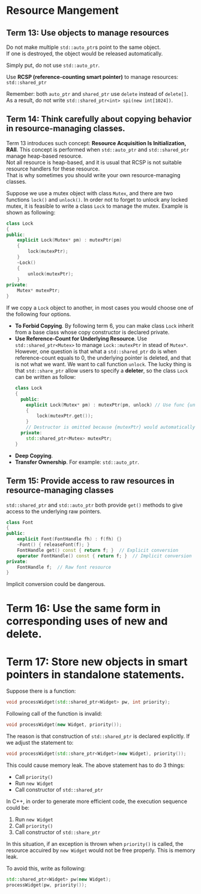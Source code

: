 # Resource Mangement

## Term 13: Use objects to manage resources
Do not make multiple `std::auto_ptr`s point to the same object.  
If one is destroyed, the object would be released automatically.

Simply put, do not use `std::auto_ptr`.

Use **RCSP (reference-counting smart pointer)** to manage resources:  
`std::shared_ptr`

Remember: both `auto_ptr` and `shared_ptr` use `delete` instead of `delete[]`. As a result, do not write `std::shared_ptr<int> spi(new int[1024])`.

## Term 14: Think carefully about copying behavior in resource-managing classes.
Term 13 introduces such concept: **Resource Acquisition Is Initialization, RAII**. This concept is performed when `std::auto_ptr` and `std::shared_ptr` manage heap-based resource.  
Not all resource is  heap-based, and it is usual that RCSP is not suitable resource handlers for these resource.  
That is why sometimes you should write your own resource-managing classes.

Suppose we use a mutex object with class `Mutex`, and there are two functions `lock()` and `unlock()`. In order not to forget to unlock any locked mutex, it is feasible to write a class `Lock` to manage the mutex. Example is shown as following:

```cpp
class Lock
{
public:
	explicit Lock(Mutex* pm) : mutexPtr(pm)
	{
		lock(mutexPtr);
	}
	~Lock()
	{
		unlock(mutexPtr);
	}
private:
	Mutex* mutexPtr;
}
```

If we copy a `Lock` object to another, in most cases you would choose one of the following four options.

- **To Forbid Copying**. By following term 6, you can make class `Lock` inherit from a base class whose copy constructor is declared private.
- **Use Reference-Count for Underlying Resource**. Use `std::shared_ptr<Mutex>` to manage `Lock::mutexPtr` in stead of `Mutex*`. However, one question is that what a `std::shared_ptr` do is when reference-count equals to 0, the underlying pointer is deleted, and that is not what we want. We want to call function `unlock`. The lucky thing is that `std::share_ptr` allow users to specify a **deleter**, so the class `Lock` can be written as follow:  
  ```cpp
  class Lock
  {
	public:
	  explicit Lock(Mutex* pm) : mutexPtr(pm, unlock) // Use func {unlock} to sepecify a deleter and initialize a std::shared_ptr
	  {
		  lock(mutexPtr.get());
	  }
	  // Destructor is omitted because {mutexPtr} would automatically invoke func {unlock}.
	private:
	  std::shared_ptr<Mutex> mutexPtr;
  }
  ```
- **Deep Copying**.
- **Transfer Ownership**. For example: `std::auto_ptr`.

## Term 15: Provide access to raw resources in resource-managing classes
`std::shared_ptr` and `std::auto_ptr` both provide `get()` methods to give access to the underlying raw pointers.

```cpp
class Font
{
public:
	explicit Font(FontHandle fh) : f(fh) {}
	~Font() { releaseFont(f); }
	FontHandle get() const { return f; }  // Explicit conversion
	operator FontHandle() const { return f; }  // Implicit conversion
private:
	FontHandle f;  // Raw font resource
}
```

Implicit conversion could be dangerous.

# Term 16: Use the same form in corresponding uses of new and delete.

# Term 17: Store new objects in smart pointers in standalone statements.
Suppose there is a function:

```cpp
void processWidget(std::shared_ptr<Widget> pw, int priority);
```

Following call of the function is invalid:

```cpp
void processWidget(new Widget, priority());
```

The reason is that construction of `std::shared_ptr` is declared explicitly. If we adjust the statement to:

```cpp
void processWidget(std::share_ptr<Widget>(new Widget), priority());
```

This could cause memory leak. The above statement has to do 3 things:

- Call `priority()`
- Run `new Widget`
- Call constructor of `std::shared_ptr`

In C++, in order to generate more efficient code, the execution sequence could be: 

1. Run `new Widget`
2. Call `priority()`
3. Call constructor of `std::share_ptr`

In this situation, if an exception is thrown when `priority()` is called, the resource accuired by `new Widget` would not be free properly. This is memory leak.

To avoid this, write as following:

```cpp
std::shared_ptr<Widget> pw(new Widget);
processWidget(pw, priority());
```